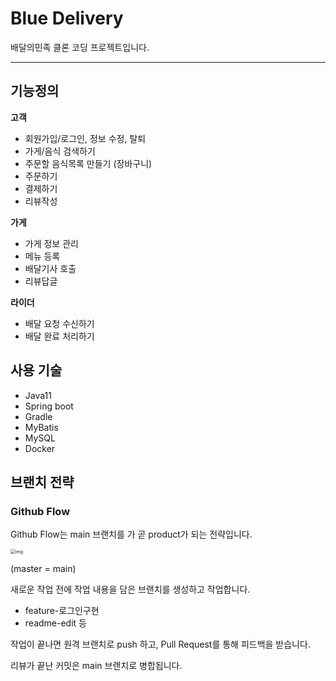# Blue Delivery

배달의민족 클론 코딩 프로젝트입니다. 

---

## 기능정의

**고객**

- 회원가입/로그인, 정보 수정, 탈퇴
- 가게/음식 검색하기
- 주문할 음식목록 만들기 (장바구니)
- 주문하기
- 결제하기
- 리뷰작성

**가게**

- 가게 정보 관리
- 메뉴 등록
- 배달기사 호출
- 리뷰답글

**라이더**

- 배달 요청 수신하기
- 배달 완료 처리하기



## 사용 기술

- Java11
- Spring boot
- Gradle
- MyBatis
- MySQL
- Docker



## 브랜치 전략

### Github Flow

Github Flow는 main 브랜치를 가 곧 product가 되는 전략입니다.

<img src="https://hackernoon.com/hn-images/1*iHPPa72N11sBI_JSDEGxEA.png" alt="img" style="zoom:50%;" />

(master = main) 

새로운 작업 전에 작업 내용을 담은 브랜치를 생성하고 작업합니다.

- feature-로그인구현
- readme-edit 등

작업이 끝나면 원격 브랜치로 push 하고, Pull Request를 통해 피드백을 받습니다. 

리뷰가 끝난 커밋은 main 브랜치로 병합됩니다.

